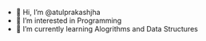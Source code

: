 - 👋 Hi, I’m @atulprakashjha
- 👀 I’m interested in Programming
- 🌱 I’m currently learning Alogrithms and Data Structures
